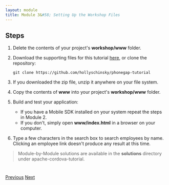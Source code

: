 ```yaml
---
layout: module
title: Module 3&#58; Setting Up the Workshop Files
---
```

## Steps

1. Delete the contents of your project's **workshop/www** folder.

1. Download the supporting files for this tutorial [here](https://github.com/hollyschinsky/phonegap-tutorial/archive/master.zip), or clone the repository:

    ```
    git clone https://github.com/hollyschinsky/phonegap-tutorial
    ```

1. If you downloaded the zip file, unzip it anywhere on your file system.

1. Copy the contents of **www** into your project's **workshop/www** folder.

1. Build and test your application: 
    - If you have a Mobile SDK installed on your system repeat the steps in Module 2. 
    - If you don't, simply open **www/index.html** in a browser on your computer.

1. Type a few characters in the search box to search employees by name. Clicking an employee link doesn't produce any
 result at this time.


> Module-by-Module solutions are available in the **solutions** directory under apache-cordova-tutorial.



<div class="row" style="margin-top:40px;">
<div class="col-sm-12">
<a href="build-cordova-project.html" class="btn btn-default"><i class="glyphicon glyphicon-chevron-left"></i> 
Previous</a>
<a href="data-storage.html" class="btn btn-default pull-right">Next <i class="glyphicon 
glyphicon-chevron-right"></i></a>
</div>
</div>


